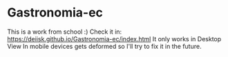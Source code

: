 # Gastronomia-ec
This is a work from school :) Check it in:
https://deiisk.github.io/Gastronomia-ec/index.html
It only works in Desktop View
In mobile devices gets deformed so I'll try to fix it in the future.
